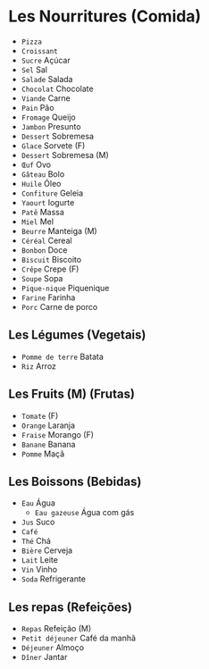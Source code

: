 # Les Nourritures (Comida)

-   `Pizza`
-   `Croissant`
-   `Sucre` Açúcar
-   `Sel` Sal
-   `Salade` Salada
-   `Chocolat` Chocolate
-   `Viande` Carne
-   `Pain` Pão
-   `Fromage` Queijo
-   `Jambon` Presunto
-   `Dessert` Sobremesa
-   `Glace` Sorvete (F)
-   `Dessert` Sobremesa (M)
-   `Œuf` Ovo
-   `Gâteau` Bolo
-   `Huile` Óleo
-   `Confiture` Geleia
-   `Yaourt` Iogurte
-   `Patê` Massa
-   `Miel` Mel
-   `Beurre` Manteiga (M)
-   `Céréal` Cereal
-   `Bonbon` Doce
-   `Biscuit` Biscoito
-   `Crêpe` Crepe (F)
-   `Soupe` Sopa
-   `Pique-nique` Piquenique
-   `Farine` Farinha
-   `Porc` Carne de porco

## Les Légumes (Vegetais)

-   `Pomme de terre` Batata
-   `Riz` Arroz

## Les Fruits (M) (Frutas)

-   `Tomate` (F)
-   `Orange` Laranja
-   `Fraise` Morango (F)
-   `Banane` Banana
-   `Pomme` Maçã

## Les Boissons (Bebidas)

-   `Eau` Água
    -   `Eau gazeuse` Água com gás
-   `Jus` Suco
-   `Café`
-   `Thé` Chá
-   `Bière` Cerveja
-   `Lait` Leite
-   `Vin` Vinho
-   `Soda` Refrigerante

## Les repas (Refeições)

-   `Repas` Refeição (M)
-   `Petit déjeuner` Café da manhã
-   `Déjeuner` Almoço
-   `Dîner` Jantar
